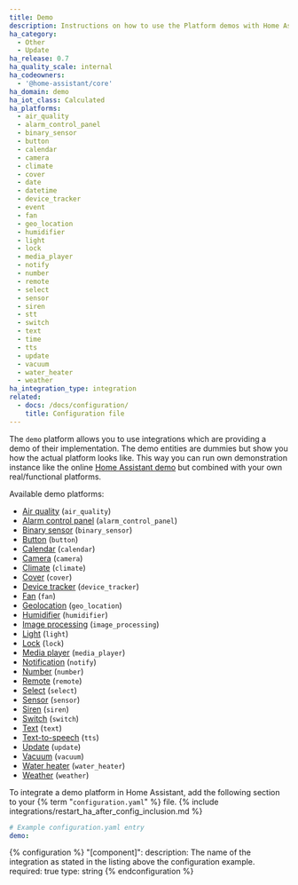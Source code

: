 ```yaml
---
title: Demo
description: Instructions on how to use the Platform demos with Home Assistant.
ha_category:
  - Other
  - Update
ha_release: 0.7
ha_quality_scale: internal
ha_codeowners:
  - '@home-assistant/core'
ha_domain: demo
ha_iot_class: Calculated
ha_platforms:
  - air_quality
  - alarm_control_panel
  - binary_sensor
  - button
  - calendar
  - camera
  - climate
  - cover
  - date
  - datetime
  - device_tracker
  - event
  - fan
  - geo_location
  - humidifier
  - light
  - lock
  - media_player
  - notify
  - number
  - remote
  - select
  - sensor
  - siren
  - stt
  - switch
  - text
  - time
  - tts
  - update
  - vacuum
  - water_heater
  - weather
ha_integration_type: integration
related:
  - docs: /docs/configuration/
    title: Configuration file
---
```


The `demo` platform allows you to use integrations which are providing a demo of their implementation. The demo entities are dummies but show you how the actual platform looks like. This way you can run own demonstration instance like the online [Home Assistant demo](/demo/) but combined with your own real/functional platforms.

Available demo platforms:

- [Air quality](/integrations/air_quality/) (`air_quality`)
- [Alarm control panel](/integrations/alarm_control_panel/) (`alarm_control_panel`)
- [Binary sensor](/integrations/binary_sensor/) (`binary_sensor`)
- [Button](/integrations/button/) (`button`)
- [Calendar](/integrations/calendar/) (`calendar`)
- [Camera](/integrations/camera/) (`camera`)
- [Climate](/integrations/climate/) (`climate`)
- [Cover](/integrations/cover/) (`cover`)
- [Device tracker](/integrations/device_tracker/) (`device_tracker`)
- [Fan](/integrations/fan/) (`fan`)
- [Geolocation](/integrations/geo_location/) (`geo_location`)
- [Humidifier](/integrations/humidifier/) (`humidifier`)
- [Image processing](/integrations/image_processing/) (`image_processing`)
- [Light](/integrations/light/) (`light`)
- [Lock](/integrations/lock/) (`lock`)
- [Media player](/integrations/media_player/) (`media_player`)
- [Notification](/integrations/notify/) (`notify`)
- [Number](/integrations/number/) (`number`)
- [Remote](/integrations/remote/) (`remote`)
- [Select](/integrations/select/) (`select`)
- [Sensor](/integrations/sensor/) (`sensor`)
- [Siren](/integrations/siren/) (`siren`)
- [Switch](/integrations/switch/) (`switch`)
- [Text](/integrations/text/) (`text`)
- [Text-to-speech](/integrations/tts/) (`tts`)
- [Update](/integrations/update/) (`update`)
- [Vacuum](/integrations/vacuum/) (`vacuum`)
- [Water heater](/integrations/water_heater/) (`water_heater`)
- [Weather](/integrations/weather/) (`weather`)

To integrate a demo platform in Home Assistant, add the following section to your {% term "`configuration.yaml`" %} file.
{% include integrations/restart_ha_after_config_inclusion.md %}

```yaml
# Example configuration.yaml entry
demo:
```

{% configuration %}
"[component]":
  description: The name of the integration as stated in the listing above the configuration example.
  required: true
  type: string
{% endconfiguration %}

